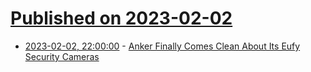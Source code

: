 # [Published on 2023-02-02](index.md)

* [2023-02-02, 22:00:00](https://it.slashdot.org/story/23/02/02/2143207/anker-finally-comes-clean-about-its-eufy-security-cameras?utm_source=rss1.0mainlinkanon&utm_medium=feed) - [Anker Finally Comes Clean About Its Eufy Security Cameras](https://it.slashdot.org/story/23/02/02/2143207/anker-finally-comes-clean-about-its-eufy-security-cameras?utm_source=rss1.0mainlinkanon&utm_medium=feed)
